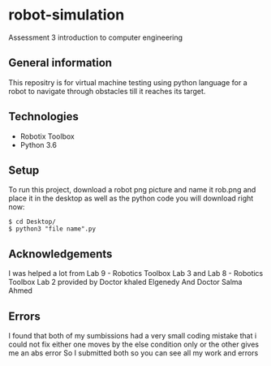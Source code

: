 # robot-simulation
Assessment 3 introduction to computer engineering
## General information
This repositry is for virtual machine testing using python language for a robot to navigate through obstacles till it reaches its target.
## Technologies
- Robotix Toolbox
- Python 3.6
## Setup
To run this project, download a robot png picture and name it rob.png and place it in the desktop as well as the python code you will download right now:
```
$ cd Desktop/
$ python3 "file name".py
```
## Acknowledgements
I was helped a lot from Lab 9 - Robotics Toolbox Lab 3 and Lab 8 - Robotics Toolbox Lab 2 provided by Doctor khaled Elgenedy And Doctor Salma Ahmed
## Errors 
I found that both of my sumbissions had a very small coding mistake that i could not fix either one moves by the else condition only or the other gives me an abs error
So I submitted both so you can see all my work and errors
